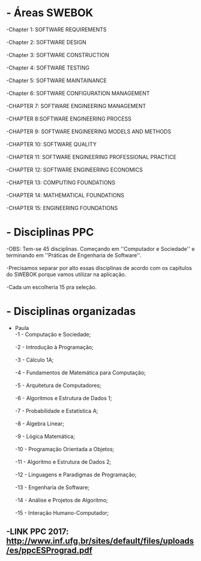 # - Áreas SWEBOK		
 -Chapter 1: SOFTWARE REQUIREMENTS <br>		
 -Chapter 2: SOFTWARE DESIGN <br>		
 -Chapter 3: SOFTWARE CONSTRUCTION <br>		
 -Chapter 4: SOFTWARE TESTING <br>		
 -Chapter 5: SOFTWARE MAINTAINANCE <br>		
 -Chapter 6: SOFTWARE CONFIGURATION MANAGEMENT <br>		
 -CHAPTER 7: SOFTWARE ENGINEERING MANAGEMENT <br>		
 -CHAPTER 8:SOFTWARE ENGINEERING PROCESS <br>		
 -CHAPTER 9: SOFTWARE ENGINEERING MODELS AND METHODS <br>		
 -CHAPTER 10: SOFTWARE QUALITY <br>		
 -CHAPTER 11: SOFTWARE ENGINEERING PROFESSIONAL PRACTICE <br>		
 -CHAPTER 12: SOFTWARE ENGINEERING ECONOMICS <br>		
 -CHAPTER 13: COMPUTING FOUNDATIONS <br>		
 -CHAPTER 14: MATHEMATICAL FOUNDATIONS <br>		
 -CHAPTER 15: ENGINEERING FOUNDATIONS <br>		
 		
# - Disciplinas PPC		
 -OBS: Tem-se 45 disciplinas. Começando em ''Computador e Sociedade'' e terminando em ''Práticas de Engenharia de Software''. <br>		
 -Precisamos separar por alto essas  disciplinas de acordo com os capítulos do SWEBOK porque vamos utilizar na aplicação. <br>		
 -Cada um escolheria 15 pra seleção.<br>		
 	
# - Disciplinas organizadas		
 - Paula 		
 -1 - Computação e Sociedade; <br>		
 -2 - Introdução à Programação; <br>		
 -3 - Cálculo 1A; <br>		
 -4 - Fundamentos de Matemática para Computação; <br>		
 -5 - Arquitetura de Computadores; <br>		
 -6 - Algoritmos e Estrutura de Dados 1; <br>		
 -7 - Probabilidade e Estatística A; <br>		
 -8 - Álgebra Linear; <br>		
 -9 - Lógica Matemática; <br> 		
 -10 - Programação Orientada a Objetos; <br> 		
 -11 - Algoritmo e Estrutura de Dados 2; <br>		
 -12 - Linguagens e Paradigmas de Programação; <br>		
 -13 - Engenharia de Software; <br>		
 -14 - Análise e Projetos de Algoritmo; <br>		
 -15 - Interação Humano-Computador;<br>		
 		
 
 ## -LINK PPC 2017: http://www.inf.ufg.br/sites/default/files/uploads/es/ppcESPrograd.pdf
